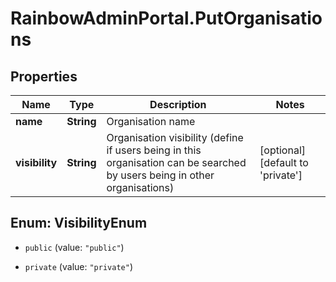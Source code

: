 # RainbowAdminPortal.PutOrganisations

## Properties

Name | Type | Description | Notes
------------ | ------------- | ------------- | -------------
**name** | **String** | Organisation name | 
**visibility** | **String** | Organisation visibility (define if users being in this organisation can be searched by users being in other organisations) | [optional] [default to &#39;private&#39;]



## Enum: VisibilityEnum


* `public` (value: `"public"`)

* `private` (value: `"private"`)




